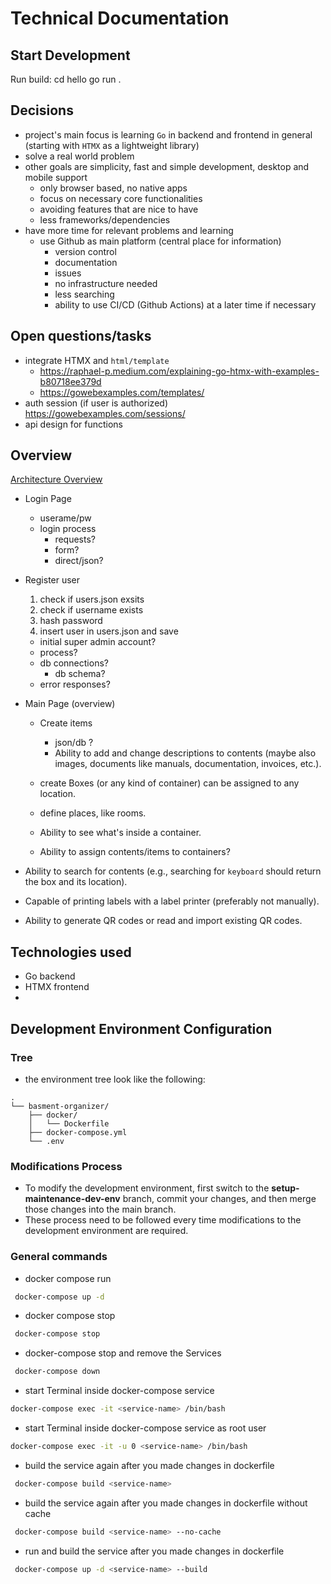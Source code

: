 # Technical Documentation
## Start Development 

Run build:
    cd hello
    go run .

## Decisions
- project's main focus is learning `Go` in backend and frontend in general (starting with `HTMX` as a lightweight library)
- solve a real world problem
- other goals are simplicity, fast and simple development, desktop and mobile support
    - only browser based, no native apps
    - focus on necessary core functionalities
    - avoiding features that are nice to have
    - less frameworks/dependencies
- have more time for relevant problems and learning
    - use Github as main platform (central place for information)
        - version control
        - documentation
        - issues 
        - no infrastructure needed
        - less searching
        - ability to use CI/CD (Github Actions) at a later time if necessary

## Open questions/tasks
- integrate HTMX and `html/template`
    - https://raphael-p.medium.com/explaining-go-htmx-with-examples-b80718ee379d
    - https://gowebexamples.com/templates/
- auth session (if user is authorized) https://gowebexamples.com/sessions/
- api design for functions [](/architecture_overview.md#functions)

## Overview
[Architecture Overview](/architecture_overview.md#architecture-overview)

- Login Page
    - userame/pw
    - login process
        - requests?
        - form?
        - direct/json?
- Register user
    1. check if users.json exsits
    2. check if username exists
    3. hash password
    4. insert user in users.json and save

    - initial super admin account?
    - process?
    - db connections?
        - db schema?
    - error responses?
- Main Page (overview)
    - Create items
        - json/db ?
        - Ability to add and change descriptions to contents (maybe also images, documents like manuals, documentation, invoices, etc.).
    - create Boxes (or any kind of container) can be assigned to any location.
    - define places, like rooms.
    - Ability to see what's inside a container.

    - Ability to assign contents/items to containers?


- Ability to search for contents (e.g., searching for `keyboard` should return the box and its location).
- Capable of printing labels with a label printer (preferably not manually).
- Ability to generate QR codes or read and import existing QR codes.

## Technologies used
- Go backend
- HTMX frontend
- 

## Development Environment Configuration
### Tree
- the environment tree look like the following:

```
.
└── basment-organizer/
    ├── docker/
    │   └── Dockerfile
    ├── docker-compose.yml
    └── .env
```

### Modifications Process
- To modify the development environment, first switch to the **setup-maintenance-dev-env** branch, commit your changes,
  and then merge those changes into the main branch.
- These process need to be followed every time modifications to the development environment are required.

### General commands

 - docker compose  run
```bash
 docker-compose up -d
```
- docker compose stop
```bash
 docker-compose stop
```
- docker-compose stop and remove the Services
```bash
 docker-compose down
```
- start Terminal inside docker-compose service
```bash
docker-compose exec -it <service-name> /bin/bash
```
- start Terminal inside docker-compose service as root user
```bash
docker-compose exec -it -u 0 <service-name> /bin/bash
```
- build the service again after you made changes in dockerfile
```bash
 docker-compose build <service-name>
```
- build the service again after you made changes in dockerfile without cache
```bash
 docker-compose build <service-name> --no-cache
```
- run and build the service after you made changes in dockerfile
```bash
 docker-compose up -d <service-name> --build
```



